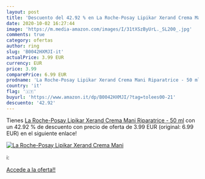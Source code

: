```yaml
---
layout: post
title: 'Descuento del 42.92 % en La Roche-Posay Lipikar Xerand Crema Mani'
date: 2020-10-02 16:27:44
image: 'https://m.media-amazon.com/images/I/31tXSzByUrL._SL200_.jpg'
comments: true
category: ofertas
author: ring
slug: 'B0042HXMJI-it'
actualPrice: 3.99 EUR
currency: EUR
price: 3.99
comparePrice: 6.99 EUR
prodname: 'La Roche-Posay Lipikar Xerand Crema Mani Riparatrice - 50 ml'
country: 'it'
flag: '🇮🇹'
buyurl: 'https://www.amazon.it/dp/B0042HXMJI/?tag=tolees00-21'
descuento: '42.92'
---
```


Tienes [La Roche-Posay Lipikar Xerand Crema Mani Riparatrice - 50 ml](https://www.amazon.it/dp/B0042HXMJI/?tag=tolees00-21) con un 42.92 % de descuento con precio de oferta de 3.99 EUR (original: 6.99 EUR) en el siguiente enlace!

[![La Roche-Posay Lipikar Xerand Crema Mani](https://m.media-amazon.com/images/I/31tXSzByUrL._SL200_.jpg)](https://www.amazon.it/dp/B0042HXMJI/?tag=tolees00-21)

ℹ️:


[Accede a la oferta!!](https://www.amazon.it/dp/B0042HXMJI/?tag=tolees00-21)
